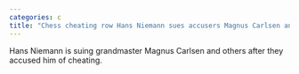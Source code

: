 ```yaml
---
categories: c
title: "Chess cheating row Hans Niemann sues accusers Magnus Carlsen and Chesscom for libel"
---
```

Hans Niemann is suing grandmaster Magnus Carlsen and others after they accused him of cheating.